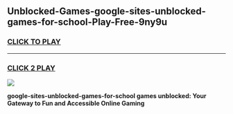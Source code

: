 
## Unblocked-Games-google-sites-unblocked-games-for-school-Play-Free-9ny9u
<h3>
<a href="https://premium76.site?title=google-sites-unblocked-games-for-school&ref=23A">CLICK TO PLAY</a></h3>
<hr>

<h3>
<a href="https://premium76.site?title=google-sites-unblocked-games-for-school&ref=23A">CLICK 2 PLAY</a>
  
</h3>

<a href="https://premium76.site?title=google-sites-unblocked-games-for-school&ref=23A"><img src="https://clearcache.store/games.png"></a>


**google-sites-unblocked-games-for-school games unblocked: Your Gateway to Fun and Accessible Online Gaming**
